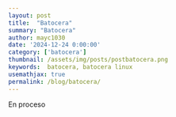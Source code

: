 ```yaml
---
layout: post
title:  "Batocera"
summary: "Batocera"
author: mayc1030
date: '2024-12-24 0:00:00'
category: ['batocera']
thumbnail: /assets/img/posts/postbatocera.png
keywords:  batocera, batocera linux
usemathjax: true
permalink: /blog/batocera/
---
```


En proceso